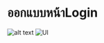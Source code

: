 # **ออกแบบหน้าLogin**
![alt text](https://www.example.com/image.jpg)
![UI](![image](https://github.com/user-attachments/assets/eeb25663-36bf-42d5-8ee0-41c135c3047a)
)
